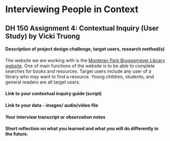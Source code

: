 # Interviewing People in Context
## DH 150 Assignment 4: Contextual Inquiry (User Study) by Vicki Truong

#### Description of project design challenge, target users, research method(s)
The website we are working with is the [Monterey Park Bruggemeyer Library website](http://library.montereypark.ca.gov/). 
One of main functions of the website is to be able to complete searches for books and resources. Target users include any user of a library who may want to find a resource. Young children, students, and general readers are all target users. 


#### Link to your contextual inquiry guide (script)
#### Link to your data - images/ audio/video file
#### Your interview transcript or observation notes
#### Short reflection on what you learned and what you will do differently in the future.
